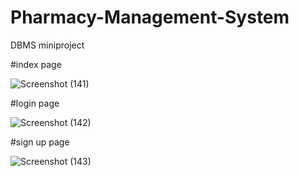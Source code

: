 # Pharmacy-Management-System

DBMS miniproject



#index page



![Screenshot (141)](https://user-images.githubusercontent.com/70808748/103013562-64ca7200-4563-11eb-9ca1-fc9561b726d2.png)


#login page


![Screenshot (142)](https://user-images.githubusercontent.com/70808748/103013806-c1c62800-4563-11eb-9910-4fbc8dec8c6c.png)


#sign up page


![Screenshot (143)](https://user-images.githubusercontent.com/70808748/103013825-cab6f980-4563-11eb-8690-060fe9357486.png)

